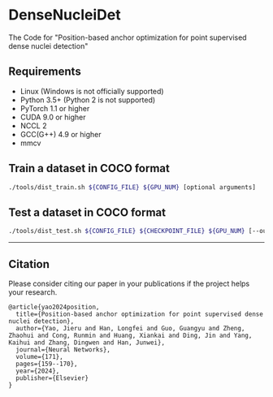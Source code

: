 # DenseNucleiDet

The Code for "Position-based anchor optimization for point supervised dense nuclei detection"

## Requirements

- Linux (Windows is not officially supported)
- Python 3.5+ (Python 2 is not supported)
- PyTorch 1.1 or higher
- CUDA 9.0 or higher
- NCCL 2
- GCC(G++) 4.9 or higher
- mmcv

## Train a dataset in COCO format

```bash
./tools/dist_train.sh ${CONFIG_FILE} ${GPU_NUM} [optional arguments]
```

## Test a dataset in COCO format

```bash
./tools/dist_test.sh ${CONFIG_FILE} ${CHECKPOINT_FILE} ${GPU_NUM} [--out ${RESULT_FILE}] [--eval ${EVAL_METRICS}]
```

---

## Citation

Please consider citing our paper in your publications if the project helps your research.

```
@article{yao2024position,
  title={Position-based anchor optimization for point supervised dense nuclei detection},
  author={Yao, Jieru and Han, Longfei and Guo, Guangyu and Zheng, Zhaohui and Cong, Runmin and Huang, Xiankai and Ding, Jin and Yang, Kaihui and Zhang, Dingwen and Han, Junwei},
  journal={Neural Networks},
  volume={171},
  pages={159--170},
  year={2024},
  publisher={Elsevier}
}
``` 

